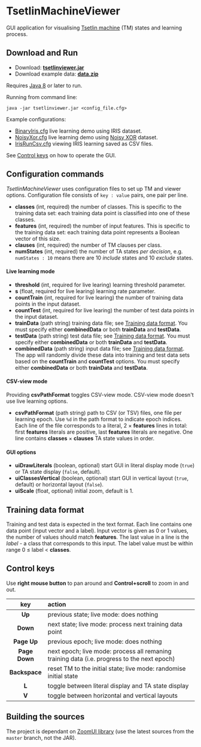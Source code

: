 
# TsetlinMachineViewer

GUI application for visualising [Tsetlin machine](https://github.com/cair/TsetlinMachine) (TM) states and learning process.

## Download and Run

* Download: [**tsetlinviewer.jar**](https://github.com/ashurrafiev/TsetlinMachineViewer/releases/download/1.0/tsetlinviewer.jar)
* Download example data: [**data.zip**](https://github.com/ashurrafiev/TsetlinMachineViewer/releases/download/1.0/data.zip)

Requires [Java 8](https://adoptopenjdk.net/?variant=openjdk8&jvmVariant=hotspot) or later to run.

Running from command line:

```
java -jar tsetlinviewer.jar <config_file.cfg>
```

Example configurations:
* [BinaryIris.cfg](BinaryIris.cfg) live learning demo using IRIS dataset.
* [NoisyXor.cfg](NoisyXor.cfg) live learning demo using [Noisy XOR](https://github.com/cair/TsetlinMachine) dataset.
* [IrisRunCsv.cfg](IrisRunCsv.cfg) viewing IRIS learning saved as CSV files.

See [Control keys](#control-keys) on how to operate the GUI.

## Configuration commands

_TsetlinMachineViewer_ uses configuration files to set up TM and viewer options. Configuration file consists of `key : value` pairs, one pair per line.

* **classes** (int, required) the number of classes. This is specific to the training data set: each training data point is classified into one of these classes.
* **features** (int, required) the number of input features. This is specific to the training data set: each training data point represents a Boolean vector of this size.
* **clauses** (int, required) the number of TM clauses per class.
* **numStates** (int, required) the number of TA states _per decision_, e.g. `numStates : 10` means there are 10 _include_ states and 10 _exclude_ states.

#### Live learning mode

* **threshold** (int, required for live learing) learning threshold parameter.
* **s** (float, required for live learing) learning rate parameter.
* **countTrain** (int, required for live learing) the number of training data points in the input dataset.
* **countTest** (int, required for live learing) the number of test data points in the input dataset.
* **trainData** (path string) training data file; see [Training data format](#training-data-format). You must specify either **combinedData** or both **trainData** and **testData**.
* **testData** (path string) test data file; see [Training data format](#training-data-format). You must specify either **combinedData** or both **trainData** and **testData**.
* **combinedData** (path string) input data file; see [Training data format](#training-data-format). The app will randomly divide these data into training and test data sets based on the **countTrain** and **countTest** options. You must specify either **combinedData** or both **trainData** and **testData**.

#### CSV-view mode

Providing **csvPathFormat** toggles CSV-view mode. CSV-view mode doesn't use live learning options.

* **csvPathFormat** (path string) path to CSV (or TSV) files, one file per learning epoch. Use `%d` in the path format to indicate epoch indices. Each line of the file corresponds to a literal, 2 &times; **features** lines in total: first **features** literals are positive, last **features** literals are negative. One line contains **classes** &times; **clauses** TA state values in order.

#### GUI options

* **uiDrawLiterals** (boolean, optional) start GUI in literal display mode (`true`) or TA state display (`false`, default).
* **uiClassesVertical** (boolean, optional) start GUI in vertical layout (`true`, default) or horizontal layout (`false`).
* **uiScale** (float, optional) initial zoom, default is 1.

## Training data format

Training and test data is expected in the text format. Each line contains one data point (input vector and a label). Input vector is given as 0 or 1 values, the number of values should match **features**. The last value in a line is the _label_ - a class that corresponds to this input. The label value must be within range 0 &leq; label < **classes**.

## Control keys

Use **right mouse button** to pan around and **Control+scroll** to zoom in and out.

| key | action |
| :---: | :--- |
| **Up** | previous state; live mode: does nothing |
| **Down** | next state; live mode: process next training data point |
| **Page Up** | previous epoch; live mode: does nothing |
| **Page Down** | next epoch; live mode: process all remaning training data (i.e. progress to the next epoch) |
| **Backspace** | reset TM to the initial state; live mode: randomise initial state |
| **L** | toggle between literal display and TA state display |
| **V** | toggle between horizontal and vertical layouts |

## Building the sources

The project is dependant on [ZoomUI library](https://github.com/AshurAxelR/ZoomUI) (use the latest sources from the `master` branch, not the JAR).
